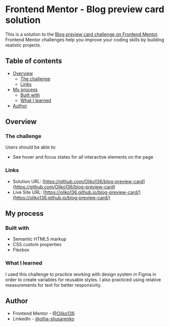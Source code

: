 # Frontend Mentor - Blog preview card solution

This is a solution to the [Blog preview card challenge on Frontend Mentor](https://www.frontendmentor.io/challenges/blog-preview-card-ckPaj01IcS). Frontend Mentor challenges help you improve your coding skills by building realistic projects.

## Table of contents

- [Overview](#overview)
  - [The challenge](#the-challenge)
  - [Links](#links)
- [My process](#my-process)
  - [Built with](#built-with)
  - [What I learned](#what-i-learned)
- [Author](#author)

## Overview

### The challenge

Users should be able to:

- See hover and focus states for all interactive elements on the page

### Links

- Solution URL: [https://github.com/Oliko136/blog-preview-card](https://github.com/Oliko136/blog-preview-card)
- Live Site URL: [https://oliko136.github.io/blog-preview-card/](https://oliko136.github.io/blog-preview-card/)

## My process

### Built with

- Semantic HTML5 markup
- CSS custom properties
- Flexbox

### What I learned

I used this challenge to practice working with design system in Figma in order to create variables for reusable styles. I also practiced using relative measurements for text for better responsivity.

## Author

- Frontend Mentor - [@Oliko136](https://www.frontendmentor.io/profile/Oliko136)
- LinkedIn - [@olha-sliusarenko](https://www.linkedin.com/in/olha-sliusarenko/)

